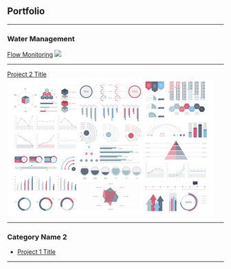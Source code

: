 ## Portfolio

---

### Water Management

[Flow Monitoring](/sample_page)
<img src="images/YanceyKo_WorkExample.jpg?raw=true"/>

---
[Project 2 Title](/pdf/sample_presentation.pdf)
<img src="images/dummy_thumbnail.jpg?raw=true"/>

---

### Category Name 2

- [Project 1 Title](http://example.com/)

---




